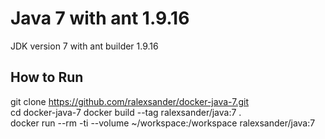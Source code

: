 # Java 7 with ant 1.9.16

JDK version 7 with ant builder 1.9.16

## How to Run

git clone https://github.com/ralexsander/docker-java-7.git  
cd docker-java-7
docker build --tag ralexsander/java:7 .  
docker run --rm -ti --volume ~/workspace:/workspace ralexsander/java:7
